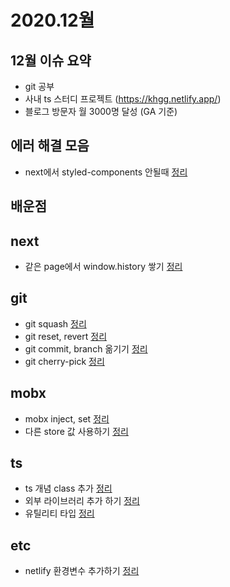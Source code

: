 # 2020.12월

## 12월 이슈 요약

- git 공부
- 사내 ts 스터디 프로젝트 (https://khgg.netlify.app/)
- 블로그 방문자 월 3000명 달성 (GA 기준)

## 에러 해결 모음

- next에서 styled-components 안될때 [정리](https://kyounghwan01.github.io/blog/React/next/styled-components-render-error/)

## 배운점

## next

- 같은 page에서 window.history 쌓기 [정리](https://kyounghwan01.github.io/blog/React/next/same-page-stack-history/)

## git

- git squash [정리](https://kyounghwan01.github.io/blog/etc/git/git-squash/)
- git reset, revert [정리](https://kyounghwan01.github.io/blog/etc/git/git-reset-revert/)
- git commit, branch 옮기기 [정리](https://kyounghwan01.github.io/blog/etc/git/git-branch-change/)
- git cherry-pick [정리](https://kyounghwan01.github.io/blog/etc/git/git-cherry-pick/)

## mobx

- mobx inject, set [정리](https://kyounghwan01.github.io/blog/React/mobx/mobx-api/#inject)
- 다른 store 값 사용하기 [정리](https://kyounghwan01.github.io/blog/React/mobx/use-other-store/)

## ts

- ts 개념 class 추가 [정리](https://kyounghwan01.github.io/blog/TS/Fundamentals/basic/)
- 외부 라이브러리 추가 하기 [정리](https://kyounghwan01.github.io/blog/TS/React/dependency-install/)
- 유틸리티 타입 [정리](https://kyounghwan01.github.io/blog/TS/Fundamentals/utility-types/)

## etc

- netlify 환경변수 추가하기 [정리](https://kyounghwan01.github.io/blog/etc/netlify-env/)

<Disqus />
